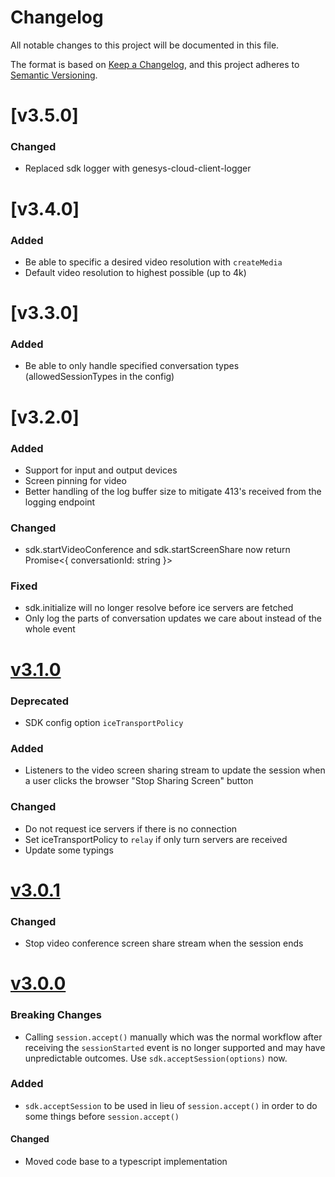# Changelog
All notable changes to this project will be documented in this file.

The format is based on [Keep a Changelog](https://keepachangelog.com/en/1.0.0/),
and this project adheres to [Semantic Versioning](https://semver.org/spec/v2.0.0.html).

# [v3.5.0]
### Changed
* Replaced sdk logger with genesys-cloud-client-logger

# [v3.4.0]
### Added
* Be able to specific a desired video resolution with `createMedia`
* Default video resolution to highest possible (up to 4k)

# [v3.3.0]
### Added
* Be able to only handle specified conversation types (allowedSessionTypes in the config)

# [v3.2.0]
### Added
* Support for input and output devices
* Screen pinning for video
* Better handling of the log buffer size to mitigate 413's received from the logging endpoint

### Changed
* sdk.startVideoConference and sdk.startScreenShare now return Promise<{ conversationId: string }>

### Fixed
* sdk.initialize will no longer resolve before ice servers are fetched
* Only log the parts of conversation updates we care about instead of the whole event

# [v3.1.0]

### Deprecated
* SDK config option `iceTransportPolicy`

### Added
* Listeners to the video screen sharing stream to update the session when a user clicks the browser "Stop Sharing Screen" button

### Changed
* Do not request ice servers if there is no connection
* Set iceTransportPolicy to `relay` if only turn servers are received
* Update some typings

# [v3.0.1]

### Changed
* Stop video conference screen share stream when the session ends

# [v3.0.0]

### Breaking Changes
* Calling `session.accept()` manually which was the normal workflow after receiving the `sessionStarted` event is no longer supported and may have unpredictable outcomes. Use `sdk.acceptSession(options)` now.

### Added
* `sdk.acceptSession` to be used in lieu of `session.accept()` in order to do some things before `session.accept()`

#### Changed
* Moved code base to a typescript implementation


[Unreleased]: https://github.com/MyPureCloud/purecloud-webrtc-sdk/compare/v3.1.0...HEAD
[v3.1.0]: https://github.com/MyPureCloud/purecloud-webrtc-sdk/compare/v3.0.1...v3.1.0
[v3.0.1]: https://github.com/MyPureCloud/purecloud-webrtc-sdk/compare/v3.0.0...v3.0.1
[v3.0.0]: https://github.com/MyPureCloud/purecloud-webrtc-sdk/compare/v2.1.0...v3.0.0
